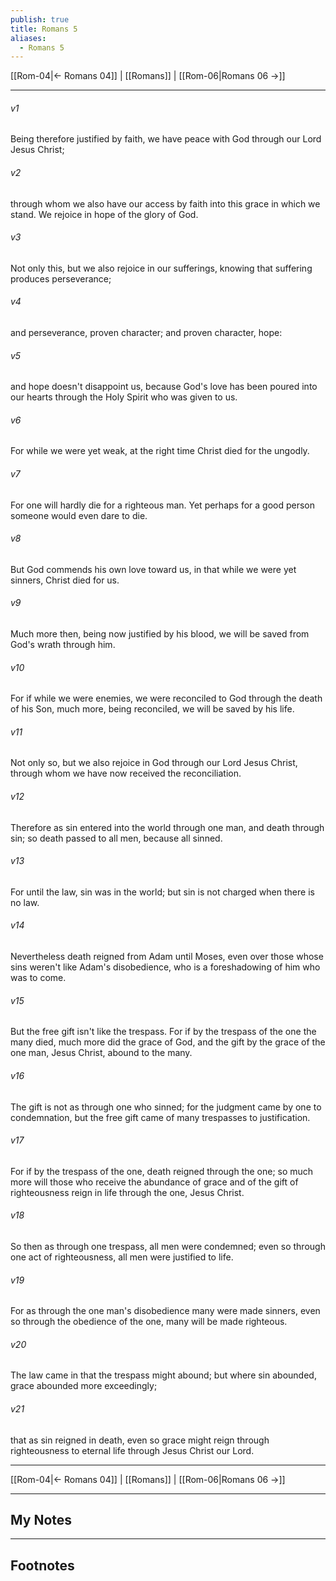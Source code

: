 ```yaml
---
publish: true
title: Romans 5
aliases:
  - Romans 5
---
```


[[Rom-04|← Romans 04]] | [[Romans]] | [[Rom-06|Romans 06 →]]
***



###### v1 
Being therefore justified by faith, we have peace with God through our Lord Jesus Christ; 

###### v2 
through whom we also have our access by faith into this grace in which we stand. We rejoice in hope of the glory of God. 

###### v3 
Not only this, but we also rejoice in our sufferings, knowing that suffering produces perseverance; 

###### v4 
and perseverance, proven character; and proven character, hope: 

###### v5 
and hope doesn't disappoint us, because God's love has been poured into our hearts through the Holy Spirit who was given to us. 

###### v6 
For while we were yet weak, at the right time Christ died for the ungodly. 

###### v7 
For one will hardly die for a righteous man. Yet perhaps for a good person someone would even dare to die. 

###### v8 
But God commends his own love toward us, in that while we were yet sinners, Christ died for us. 

###### v9 
Much more then, being now justified by his blood, we will be saved from God's wrath through him. 

###### v10 
For if while we were enemies, we were reconciled to God through the death of his Son, much more, being reconciled, we will be saved by his life. 

###### v11 
Not only so, but we also rejoice in God through our Lord Jesus Christ, through whom we have now received the reconciliation. 

###### v12 
Therefore as sin entered into the world through one man, and death through sin; so death passed to all men, because all sinned. 

###### v13 
For until the law, sin was in the world; but sin is not charged when there is no law. 

###### v14 
Nevertheless death reigned from Adam until Moses, even over those whose sins weren't like Adam's disobedience, who is a foreshadowing of him who was to come. 

###### v15 
But the free gift isn't like the trespass. For if by the trespass of the one the many died, much more did the grace of God, and the gift by the grace of the one man, Jesus Christ, abound to the many. 

###### v16 
The gift is not as through one who sinned; for the judgment came by one to condemnation, but the free gift came of many trespasses to justification. 

###### v17 
For if by the trespass of the one, death reigned through the one; so much more will those who receive the abundance of grace and of the gift of righteousness reign in life through the one, Jesus Christ. 

###### v18 
So then as through one trespass, all men were condemned; even so through one act of righteousness, all men were justified to life. 

###### v19 
For as through the one man's disobedience many were made sinners, even so through the obedience of the one, many will be made righteous. 

###### v20 
The law came in that the trespass might abound; but where sin abounded, grace abounded more exceedingly; 

###### v21 
that as sin reigned in death, even so grace might reign through righteousness to eternal life through Jesus Christ our Lord.

***
[[Rom-04|← Romans 04]] | [[Romans]] | [[Rom-06|Romans 06 →]]

---
## My Notes

---
## Footnotes